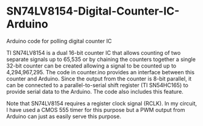 # SN74LV8154-Digital-Counter-IC-Arduino
Arduino code for polling digital counter IC

TI SN74LV8154 is a dual 16-bit counter IC that allows counting of two separate signals up to 65,535 or by chaining the counters together 
a single 32-bit counter can be created allowing a signal to be counted up to 4,294,967,295.  The code in counter.ino provides an interface 
between this counter and Arduino.  Since the output from the counter is 8-bit parallel, it can be connected to a parallel-to-serial shift 
register (TI SN54HC165) to provide serial data to the Arduino.  The code also includes this feature.

Note that SN74LV8154 requires a register clock signal (RCLK).  In my circuit, I have used a CMOS 555 timer for this purpose but a PWM output
from Arduino can just as easily serve this purpose.
